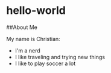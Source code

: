 # hello-world
##About Me

My name is Christian:
- I'm a nerd
- I like traveling and trying new things
- I like to play soccer a lot
